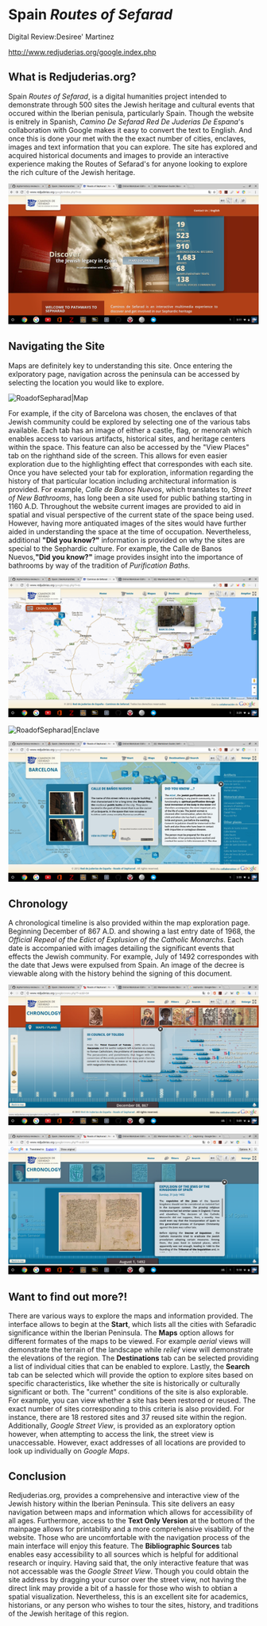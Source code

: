# Spain _Routes of Sefarad_
Digital Review:Desiree' Martinez

<http://www.redjuderias.org/google.index.php>

## What is Redjuderias.org?

Spain _Routes of Sefarad_, is a digital humanities project intended to demonstrate through 500 sites the Jewish heritage and cultural events that occured within the Iberian penisula, particularly Spain. Though the website is enitrely in Spanish, _Camino De Sefarad Red De Juderias De Espana_'s collaboration with Google makes it easy to convert the text to English. And once this is done your met with the the exact number of cities, enclaves, images and text information that you can explore. The site has explored and acquired historical documents and images to provide an interactive experience making the Routes of Sefarad's for anyone looking to explore the rich culture of the Jewish heritage. 

![RoadsofSepharad|Index](images/dmartinez_image1_Intro.png "popup text")

## Navigating the Site

Maps are definitely key to understanding this site. Once entering the exlporatory page, navigation across the peninsula can be accessed by selecting the location you would like to explore. 

![RoadofSepharad|Map](images/dmartinez_image2.png "Maps")

For example, if the city of Barcelona was chosen, the enclaves of that Jewish community could be explored by selecting one of the various tabs available. Each tab has an image of either a castle, flag, or menorah which enables access to various artifacts, historical sites, and heritage centers within the space.  This feature can also be accessed by the "View Places" tab on the righthand side of the screen. This allows for even easier exploration due to the highlighting effect that correspondes with each site. Once you have selected your tab for exploration, information regarding the history of that particular location including architectural information is provided. For example, *Calle de Banos Nuevos*, which translates to, *Street of New Bathrooms*, has long been a site used for public bathing starting in 1160 A.D. Throughout the website current images are provided to aid in spatial and visual perspective of the current state of the space being used. However, having more antiquated images of the sites would have further aided in understanding the space at the time of occupation. Nevertheless, additional **"Did you know?"** information is provided on why the sites are special to the Sephardic culture. For example, the Calle de Banos Nuevos,**"Did you know?"** image provides insight into the importance of bathrooms by way of the tradition of *Purification Baths.* 

![RoadofSepharad|Barcelona](images/dmartinez_image3_Barcelona.png "Barcelona")

![RoadofSepharad|Enclave](images/dmartinez_image4_enclave.png "enclaves")

![RoadofSepharad|CalledeBanosNuevos](images/dmartinez_image5_CalledeBanos.png "banos")

## Chronology

A chronological timeline is also provided within the map exploration page. Beginning December of 867 A.D. and showing a last entry date of 1968, the *Official Repeal of the Edict of Explusion of the Catholic Monarchs*. Each date is accompanied with images detailing the significant events that effects the Jewish community. For example, July of 1492 correspondes with the date that Jews were expulsed from Spain. An image of the decree is viewable along with the history behind the signing of this document. 

![RoadofSepharad|Chronology](images/dmartinez_image6_Chronology.png "chronology")

![RoadofSepharad|Expulsion](images/dmartinez_image7_ExpulsionDoc.png "doc")

## Want to find out more?!

There are various ways to explore the maps and information provided. The interface allows to begin at the **Start**, which lists all the cities with Sefaradic significance within the Iberian Peninsula. The **Maps** option allows for different formates of the maps to be viewed. For example _aerial_ views will demonstrate the terrain of the landscape while _relief_ view will demonstrate the elevations of the region. The **Destinations** tab can be selected providing a list of individual cities that can be enabled to explore. Lastly, the **Search** tab can be selected which will provide the option to explore sites based on specific characteristics, like whether the site is historically or culturally significant or both. The "current" conditions of the site is also explorable. For example, you can view whether a site has been restored or reused. The exact number of sites corresponding to this criteria is also provided. For instance, there are 18 restored sites and 37 reused site within the region. Additionally, *Google Street View*, is provided as an exploratory option however, when attempting to access the link, the street view is unaccessable. However, exact addresses of all locations are provided to look up individually on *Google Maps*. 

## Conclusion

Redjuderias.org, provides a comprehensive and interactive view of the Jewish history within the Iberian Peninsula. This site delivers an easy navigation between maps and information which allows for accessibility of all ages. Furthermore, access to the **Text Only Version**  at the bottom of the mainpage allows for printability and a more comprehensive visability of the website. Those who are uncomfortable with the navigation process of the main interface will enjoy this feature. The **Bibliographic Sources** tab enables easy accessibility to all sources which is helpful for additional research or inquiry. Having said that, the only interactive feature that was not accessable was the  _Google Street View_. Though you could obtain the site address by dragging your cursor over the street view, not having the direct link may provide a bit of a hassle for those who wish to obtian a spatial visualization. Nevertheless, this is an excellent site for academics, historians, or any person who wishes to tour the sites, history, and traditions of the Jewish heritage of this region. 
















 
